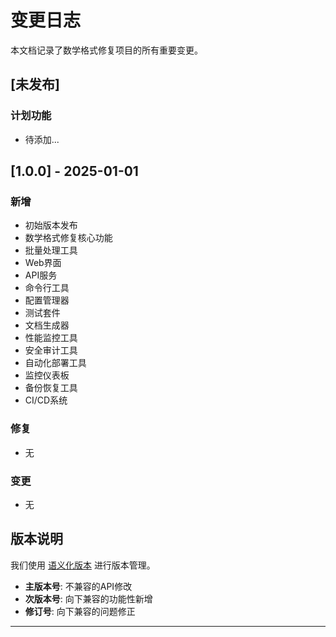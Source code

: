 # 变更日志

本文档记录了数学格式修复项目的所有重要变更。

## [未发布]

### 计划功能
- 待添加...

## [1.0.0] - 2025-01-01

### 新增
- 初始版本发布
- 数学格式修复核心功能
- 批量处理工具
- Web界面
- API服务
- 命令行工具
- 配置管理器
- 测试套件
- 文档生成器
- 性能监控工具
- 安全审计工具
- 自动化部署工具
- 监控仪表板
- 备份恢复工具
- CI/CD系统

### 修复
- 无

### 变更
- 无

## 版本说明

我们使用 [语义化版本](https://semver.org/lang/zh-CN/) 进行版本管理。

- **主版本号**: 不兼容的API修改
- **次版本号**: 向下兼容的功能性新增
- **修订号**: 向下兼容的问题修正

---
